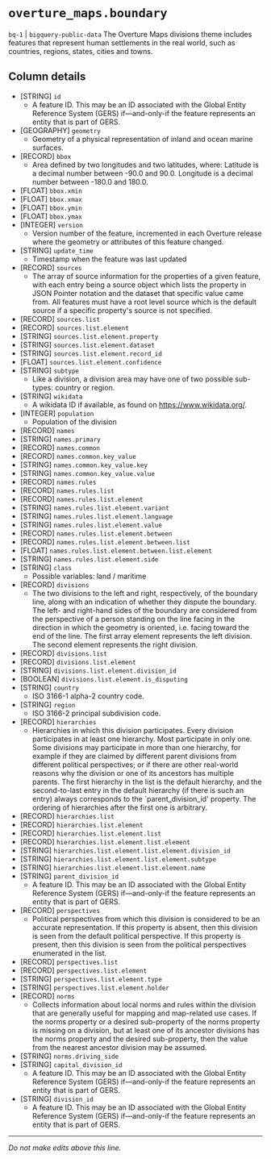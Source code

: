 # `overture_maps.boundary`
`bq-1` | `bigquery-public-data`
The Overture Maps divisions theme includes features that represent human settlements in the real world, such as countries, regions, states, cities and towns. 

## Column details
* [STRING]    `id`
  - A feature ID. This may be an ID associated with the Global Entity Reference System (GERS) if—and-only-if the feature represents an entity that is part of GERS.
* [GEOGRAPHY] `geometry`
  - Geometry of a physical representation of inland and ocean marine surfaces.
* [RECORD]    `bbox`
  - Area defined by two longitudes and two latitudes, where: Latitude is a decimal number between -90.0 and 90.0. Longitude is a decimal number between -180.0 and 180.0.
* [FLOAT]     `bbox.xmin`
* [FLOAT]     `bbox.xmax`
* [FLOAT]     `bbox.ymin`
* [FLOAT]     `bbox.ymax`
* [INTEGER]   `version`
  - Version number of the feature, incremented in each Overture release where the geometry or attributes of this feature changed.
* [STRING]    `update_time`
  - Timestamp when the feature was last updated
* [RECORD]    `sources`
  - The array of source information for the properties of a given feature, with each entry being a source object which lists the property in JSON Pointer notation and the dataset that specific value came from. All features must have a root level source which is the default source if a specific property's source is not specified.
* [RECORD]    `sources.list`
* [RECORD]    `sources.list.element`
* [STRING]    `sources.list.element.property`
* [STRING]    `sources.list.element.dataset`
* [STRING]    `sources.list.element.record_id`
* [FLOAT]     `sources.list.element.confidence`
* [STRING]    `subtype`
  - Like a division, a division area may have one of two possible sub-types: country or region.
* [STRING]    `wikidata`
  - A wikidata ID if available, as found on https://www.wikidata.org/.
* [INTEGER]   `population`
  - Population of the division
* [RECORD]    `names`
* [STRING]    `names.primary`
* [RECORD]    `names.common`
* [RECORD]    `names.common.key_value`
* [STRING]    `names.common.key_value.key`
* [STRING]    `names.common.key_value.value`
* [RECORD]    `names.rules`
* [RECORD]    `names.rules.list`
* [RECORD]    `names.rules.list.element`
* [STRING]    `names.rules.list.element.variant`
* [STRING]    `names.rules.list.element.language`
* [STRING]    `names.rules.list.element.value`
* [RECORD]    `names.rules.list.element.between`
* [RECORD]    `names.rules.list.element.between.list`
* [FLOAT]     `names.rules.list.element.between.list.element`
* [STRING]    `names.rules.list.element.side`
* [STRING]    `class`
  - Possible variables: land / maritime
* [RECORD]    `divisions`
  - The two divisions to the left and right, respectively, of the boundary line, along with an indication of whether they dispute the boundary. The left- and right-hand sides of the boundary are considered from the perspective of a person standing on the line facing in the direction in which the geometry is oriented, i.e. facing toward the end of the line. The first array element represents the left division. The second element represents the right division.
* [RECORD]    `divisions.list`
* [RECORD]    `divisions.list.element`
* [STRING]    `divisions.list.element.division_id`
* [BOOLEAN]   `divisions.list.element.is_disputing`
* [STRING]    `country`
  - ISO 3166-1 alpha-2 country code.
* [STRING]    `region`
  - ISO 3166-2 principal subdivision code.
* [RECORD]    `hierarchies`
  - Hierarchies in which this division participates. Every division participates in at least one hierarchy. Most participate in only one. Some divisions may participate in more than one hierarchy, for example if they are claimed by different parent divisions from different political perspectives; or if there are other real-world reasons why the division or one of its ancestors has multiple parents. The first hierarchy in the list is the default hierarchy, and the second-to-last entry in the default hierarchy (if there is such an entry) always corresponds to the `parent_division_id' property. The ordering of hierarchies after the first one is arbitrary.
* [RECORD]    `hierarchies.list`
* [RECORD]    `hierarchies.list.element`
* [RECORD]    `hierarchies.list.element.list`
* [RECORD]    `hierarchies.list.element.list.element`
* [STRING]    `hierarchies.list.element.list.element.division_id`
* [STRING]    `hierarchies.list.element.list.element.subtype`
* [STRING]    `hierarchies.list.element.list.element.name`
* [STRING]    `parent_division_id`
  - A feature ID. This may be an ID associated with the Global Entity Reference System (GERS) if—and-only-if the feature represents an entity that is part of GERS.
* [RECORD]    `perspectives`
  - Political perspectives from which this division is considered to be an accurate representation. If this property is absent, then this division is seen from the default political perspective. If this property is present, then this division is seen from the political perspectives enumerated in the list.
* [RECORD]    `perspectives.list`
* [RECORD]    `perspectives.list.element`
* [STRING]    `perspectives.list.element.type`
* [STRING]    `perspectives.list.element.holder`
* [RECORD]    `norms`
  - Collects information about local norms and rules within the division that are generally useful for mapping and map-related use cases. If the norms property or a desired sub-property of the norms property is missing on a division, but at least one of its ancestor divisions has the norms property and the desired sub-property, then the value from the nearest ancestor division may be assumed.
* [STRING]    `norms.driving_side`
* [STRING]    `capital_division_id`
  - A feature ID. This may be an ID associated with the Global Entity Reference System (GERS) if—and-only-if the feature represents an entity that is part of GERS.
* [STRING]    `division_id`
  - A feature ID. This may be an ID associated with the Global Entity Reference System (GERS) if—and-only-if the feature represents an entity that is part of GERS.

-------------------------------------------------------------------------------
*Do not make edits above this line.*
